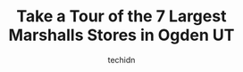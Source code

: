 ---
layout: ampstory
image: https://i0.wp.com/www.depkes.org/wp-content/uploads/2023/06/marshalls-0-in-ogden-ut-1685966943.jpeg?resize=640,853
author: techidn
featured: false
description: Discover the impressive array of Marshalls options in Ogden UT, where you can find 7 of the largest Marshalls establishments in the area. From renowned classics to hidden gems, Ogden UT offe
title: Take a Tour of the 7 Largest Marshalls Stores in Ogden UT
cover:
   title: Take a Tour of the 7 Largest Marshalls Stores in Ogden UT
   subtitle: Rickpate
   background: https://www.depkes.org/wp-content/uploads/2023/06/marshalls-0-in-ogden-ut-1685966943.jpeg

pages: 
 - layout: thirds
   top: <h1>#1 T.J. Maxx</h1>
   bottom: "<p>I like shopping here but sometimes you dont find what youre looking for. They have lots of random stuff.</p>"
   background: https://www.depkes.org/wp-content/uploads/2023/06/marshalls-1-in-ogden-ut-1685966943.jpeg
   backgroundblur: true
 - layout: thirds
   top: <h1>#2 Marshalls</h1>
   bottom: "<p>132 E Winchester St, Murray, UT 84107, United States</p>"
   background: https://www.depkes.org/wp-content/uploads/2023/06/marshalls-2-in-ogden-ut-1685966943.jpeg
   cta:
      link: https://www.depkes.org/blog/take-a-tour-of-the-7-largest-marshalls-stores-in-ogden-ut/
      text: Take a Tour of the 7 Largest Marshalls Stores in Ogden UT
 - layout: thirds
   top: <h1>#3 Marshalls</h1>
   bottom: "<p>5432 High Market Dr B-D, West Valley City, UT 84120, United States</p>"
   background: https://www.depkes.org/wp-content/uploads/2023/06/marshalls-3-in-ogden-ut-1685966944.jpeg
   cta:
      link: https://www.depkes.org/blog/take-a-tour-of-the-7-largest-marshalls-stores-in-ogden-ut/
      text: Take a Tour of the 7 Largest Marshalls Stores in Ogden UT
 - layout: thirds
   top: <h1>#4 Marshalls</h1>
   bottom: "<p>340 Station Pkwy, Farmington, UT 84025, United States</p>"
   background: https://images.unsplash.com/photo-1541356665065-22676f35dd40?ixlib=rb-4.0.3&ixid=MnwxMjA3fDB8MHxwaG90by1wYWdlfHx8fGVufDB8fHx8&auto=format&fit=crop&w=640&h=853&q=80
   cta:
      link: https://www.depkes.org/blog/take-a-tour-of-the-7-largest-marshalls-stores-in-ogden-ut/
      text: Take a Tour of the 7 Largest Marshalls Stores in Ogden UT
 - layout: thirds
   top: <h1>#5 Marshall White Center</h1>
   bottom: "<p>222 28th St, Ogden, UT 84401, United States</p>"
   background: https://images.unsplash.com/photo-1597773150796-e5c14ebecbf5?ixlib=rb-4.0.3&ixid=MnwxMjA3fDB8MHxwaG90by1wYWdlfHx8fGVufDB8fHx8&auto=format&fit=crop&w=640&h=853&q=80
   cta:
      link: https://www.depkes.org/blog/take-a-tour-of-the-7-largest-marshalls-stores-in-ogden-ut/
      text: Take a Tour of the 7 Largest Marshalls Stores in Ogden UT
 - layout: thirds
   top: <h1>#6 Marshalls</h1>
   bottom: "<p>1798 W Traverse Pkwy, Lehi, UT 84043, United States</p>"
   background: https://images.unsplash.com/photo-1489648022186-8f49310909a0?ixlib=rb-4.0.3&ixid=MnwxMjA3fDB8MHxwaG90by1wYWdlfHx8fGVufDB8fHx8&auto=format&fit=crop&w=640&h=853&q=80
   cta:
      link: https://www.depkes.org/blog/take-a-tour-of-the-7-largest-marshalls-stores-in-ogden-ut/
      text: Take a Tour of the 7 Largest Marshalls Stores in Ogden UT

 - layout: thirds
   middle: Continue reading...
   background: https://images.unsplash.com/photo-1527067829737-402993088e6b?ixlib=rb-4.0.3&ixid=MnwxMjA3fDB8MHxwaG90by1wYWdlfHx8fGVufDB8fHx8&auto=format&fit=crop&w=640&h=853&q=80
   cta:
      link: https://www.depkes.org/blog/take-a-tour-of-the-7-largest-marshalls-stores-in-ogden-ut/
      text: Take a Tour of the 7 Largest Marshalls Stores in Ogden UT
      
---